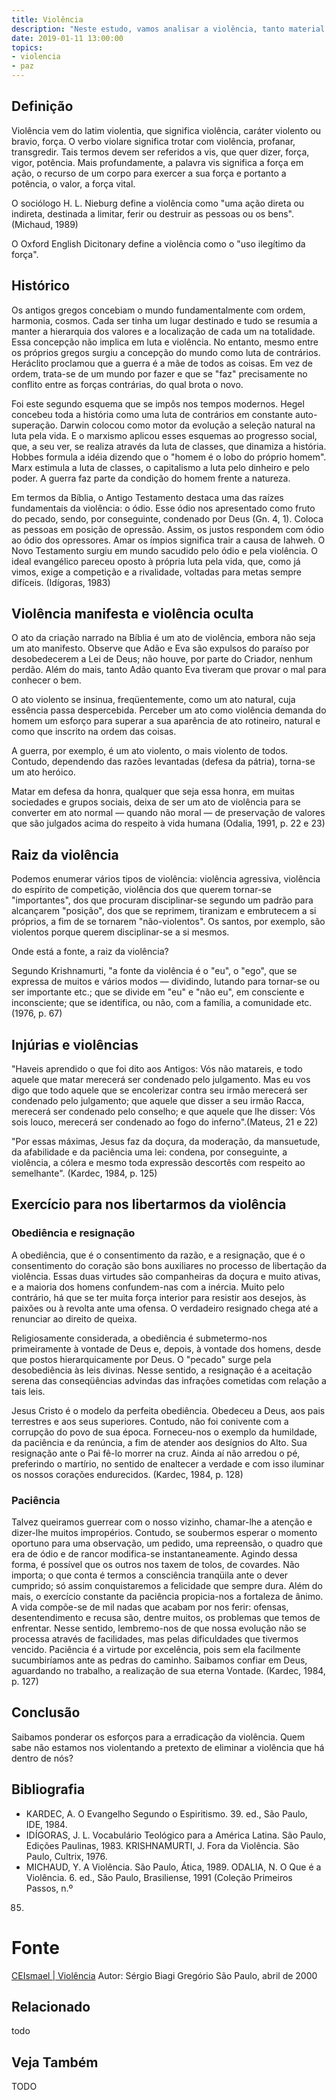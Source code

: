```yaml
---
title: Violência
description: "Neste estudo, vamos analisar a violência, tanto material quanto moral, e a possibilidade de nos libertarmos desse cancro que se tornou universal."
date: 2019-01-11 13:00:00
topics: 
- violencia
- paz
---
```


## Definição
Violência vem do latim violentia, que significa violência, caráter violento ou
bravio, força. O verbo violare significa trotar com violência, profanar,
transgredir. Tais termos devem ser referidos a vis, que quer dizer, força,
vigor, potência. Mais profundamente, a palavra vis significa a força em ação, o
recurso de um corpo para exercer a sua força e portanto a potência, o valor, a
força vital.

O sociólogo H. L. Nieburg define a violência como "uma ação direta ou indireta,
destinada a limitar, ferir ou destruir as pessoas ou os bens". (Michaud, 1989)

O Oxford English Dicitonary define a violência como o "uso ilegítimo da força".

## Histórico
Os antigos gregos concebiam o mundo fundamentalmente com ordem, harmonia,
cosmos. Cada ser tinha um lugar destinado e tudo se resumia a manter a
hierarquia dos valores e a localização de cada um na totalidade. Essa concepção
não implica em luta e violência. No entanto, mesmo entre os próprios gregos
surgiu a concepção do mundo como luta de contrários. Heráclito proclamou que a
guerra é a mãe de todos as coisas. Em vez de ordem, trata-se de um mundo por
fazer e que se "faz" precisamente no conflito entre as forças contrárias, do
qual brota o novo.

Foi este segundo esquema que se impôs nos tempos modernos. Hegel concebeu toda a
história como uma luta de contrários em constante auto-superação. Darwin colocou
como motor da evolução a seleção natural na luta pela vida. E o marxismo aplicou
esses esquemas ao progresso social, que, a seu ver, se realiza através da luta
de classes, que dinamiza a história. Hobbes formula a idéia dizendo que o "homem
é o lobo do próprio homem". Marx estimula a luta de classes, o capitalismo a
luta pelo dinheiro e pelo poder. A guerra faz parte da condição do homem frente
a natureza.

Em termos da Bíblia, o Antigo Testamento destaca uma das raízes fundamentais da
violência: o ódio. Esse ódio nos apresentado como fruto do pecado, sendo, por
conseguinte, condenado por Deus (Gn. 4, 1). Coloca as pessoas em posição de
opressão. Assim, os justos respondem com ódio ao ódio dos opressores. Amar os
ímpios significa trair a causa de Iahweh. O Novo Testamento surgiu em mundo
sacudido pelo ódio e pela violência. O ideal evangélico pareceu oposto à própria
luta pela vida, que, como já vimos, exige a competição e a rivalidade, voltadas
para metas sempre difíceis. (Idígoras, 1983)

## Violência manifesta e violência oculta
O ato da criação narrado na Bíblia é um ato de violência, embora não seja um ato
manifesto. Observe que Adão e Eva são expulsos do paraíso por desobedecerem a
Lei de Deus; não houve, por parte do Criador, nenhum perdão. Além do mais, tanto
Adão quanto Eva tiveram que provar o mal para conhecer o bem.

O ato violento se insinua, freqüentemente, como um ato natural, cuja essência
passa despercebida. Perceber um ato como violência demanda do homem um esforço
para superar a sua aparência de ato rotineiro, natural e como que inscrito na
ordem das coisas.

A guerra, por exemplo, é um ato violento, o mais violento de todos. Contudo,
dependendo das razões levantadas (defesa da pátria), torna-se um ato heróico.

Matar em defesa da honra, qualquer que seja essa honra, em muitas sociedades e
grupos sociais, deixa de ser um ato de violência para se converter em ato normal
— quando não moral — de preservação de valores que são julgados acima do
respeito à vida humana (Odalia, 1991, p. 22 e 23)

## Raiz da violência
Podemos enumerar vários tipos de violência: violência agressiva, violência do
espírito de competição, violência dos que querem tornar-se "importantes", dos
que procuram disciplinar-se segundo um padrão para alcançarem "posição", dos que
se reprimem, tiranizam e embrutecem a si próprios, a fim de se tornarem
"não-violentos". Os santos, por exemplo, são violentos porque querem
disciplinar-se a si mesmos.

Onde está a fonte, a raiz da violência?

Segundo Krishnamurti, "a fonte da violência é o "eu", o "ego", que se expressa
de muitos e vários modos — dividindo, lutando para tornar-se ou ser importante
etc.; que se divide em "eu" e "não eu", em consciente e inconsciente; que se
identifica, ou não, com a família, a comunidade etc. (1976, p. 67)

## Injúrias e violências
"Haveis aprendido o que foi dito aos Antigos: Vós não matareis, e todo aquele
que matar merecerá ser condenado pelo julgamento. Mas eu vos digo que todo
aquele que se encolerizar contra seu irmão merecerá ser condenado pelo
julgamento; que aquele que disser a seu irmão Racca, merecerá ser condenado pelo
conselho; e que aquele que lhe disser: Vós sois louco, merecerá ser condenado ao
fogo do inferno".(Mateus, 21 e 22)

"Por essas máximas, Jesus faz da doçura, da moderação, da mansuetude, da
afabilidade e da paciência uma lei: condena, por conseguinte, a violência, a
cólera e mesmo toda expressão descortês com respeito ao semelhante". (Kardec,
1984, p. 125)

## Exercício para nos libertarmos da violência

### Obediência e resignação
A obediência, que é o consentimento da razão, e a resignação, que é o
consentimento do coração são bons auxiliares no processo de libertação da
violência. Essas duas virtudes são companheiras da doçura e muito ativas, e a
maioria dos homens confundem-nas com a inércia. Muito pelo contrário, há que se
ter muita força interior para resistir aos desejos, às paixões ou à revolta ante
uma ofensa. O verdadeiro resignado chega até a renunciar ao direito de queixa.

Religiosamente considerada, a obediência é submetermo-nos primeiramente à
vontade de Deus e, depois, à vontade dos homens, desde que postos
hierarquicamente por Deus. O "pecado" surge pela desobediência às leis divinas.
Nesse sentido, a resignação é a aceitação serena das conseqüências advindas das
infrações cometidas com relação a tais leis.

Jesus Cristo é o modelo da perfeita obediência. Obedeceu a Deus, aos pais
terrestres e aos seus superiores. Contudo, não foi conivente com a corrupção do
povo de sua época. Forneceu-nos o exemplo da humildade, da paciência e da
renúncia, a fim de atender aos desígnios do Alto. Sua resignação ante o Pai
fê-lo morrer na cruz. Ainda aí não arredou o pé, preferindo o martírio, no
sentido de enaltecer a verdade e com isso iluminar os nossos corações
endurecidos. (Kardec, 1984, p. 128)

### Paciência
Talvez queiramos guerrear com o nosso vizinho, chamar-lhe a atenção e dizer-lhe
muitos impropérios. Contudo, se soubermos esperar o momento oportuno para uma
observação, um pedido, uma repreensão, o quadro que era de ódio e de rancor
modifica-se instantaneamente. Agindo dessa forma, é possível que os outros nos
taxem de tolos, de covardes. Não importa; o que conta é termos a consciência
tranqüila ante o dever cumprido; só assim conquistaremos a felicidade que sempre
dura. Além do mais, o exercício constante da paciência propicia-nos a fortaleza
de ânimo. A vida compõe-se de mil nadas que acabam por nos ferir: ofensas,
desentendimento e recusa são, dentre muitos, os problemas que temos de
enfrentar. Nesse sentido, lembremo-nos de que nossa evolução não se processa
através de facilidades, mas pelas dificuldades que tivermos vencido. Paciência é
a virtude por excelência, pois sem ela facilmente sucumbiríamos ante as pedras
do caminho. Saibamos confiar em Deus, aguardando no trabalho, a realização de
sua eterna Vontade. (Kardec, 1984, p. 127)

## Conclusão
Saibamos ponderar os esforços para a erradicação da violência. Quem sabe não
estamos nos violentando a pretexto de eliminar a violência que há dentro de nós?

## Bibliografia

* KARDEC, A. O Evangelho Segundo o Espiritismo. 39. ed., São Paulo, IDE, 1984.
* IDÍGORAS, J. L. Vocabulário Teológico para a América Latina. São Paulo, Edições
Paulinas, 1983.  KRISHNAMURTI, J. Fora da Violência. São Paulo, Cultrix, 1976.
* MICHAUD, Y. A Violência. São Paulo, Ática, 1989.  ODALIA, N. O Que é a
Violência. 6. ed., São Paulo, Brasiliense, 1991 (Coleção Primeiros Passos, n.º
85)

# Fonte
[CEIsmael | Violência](https://www.ceismael.com.br/artigo/violencia-manifesta-e-oculta.htm)
Autor: Sérgio Biagi Gregório 
São Paulo, abril de 2000

## Relacionado
todo

## Veja Também
TODO

